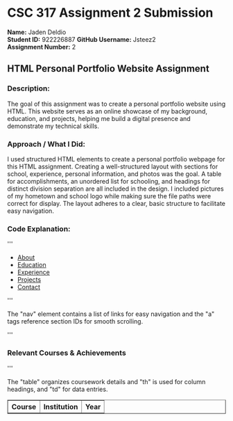 # CSC 317 Assignment 2 Submission

**Name:** Jaden Deldio  
**Student ID:** 922226887
**GitHub Username:** Jsteez2  
**Assignment Number:** 2  

## HTML Personal Portfolio Website Assignment

### Description:
The goal of this assignment was to create a personal portfolio website using HTML. This website serves as an online showcase of my background, education, and projects, helping me build a digital presence and demonstrate my technical skills.

### Approach / What I Did:
I used structured HTML elements to create a personal portfolio webpage for this HTML assignment.  Creating a well-structured layout with sections for school, experience, personal information, and photos was the goal. A table for accomplishments, an unordered list for schooling, and headings for distinct division separation are all included in the design.  I included pictures of my hometown and school logo while making sure the file paths were correct for display.  The layout adheres to a clear, basic structure to facilitate easy navigation.

### Code Explanation:

'''<nav>
    <ul>
        <li><a href="#about">About</a></li>
        <li><a href="#education">Education</a></li>
        <li><a href="#experience">Experience</a></li>
        <li><a href="#projects">Projects</a></li>
        <li><a href="#contact">Contact</a></li>
    </ul>
</nav>'''

The "nav" element contains a list of links for easy navigation and the "a" tags reference section IDs for smooth scrolling.

  '''<h3>Relevant Courses & Achievements</h3>
    <table border="1">
        <tr>
            <th>Course</th>
            <th>Institution</th>
            <th>Year</th>
        </tr>'''
        
The "table" organizes coursework details and "th" is used for column headings, and "td" for data entries.




